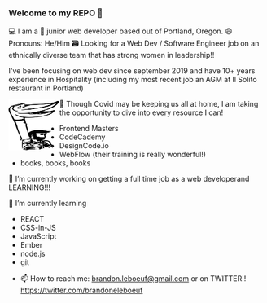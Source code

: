 ### Welcome to my REPO 👋

💻 I am a 🧛 junior web developer based out of Portland, Oregon.
😄 Pronouns: He/Him
🗃 Looking for a Web Dev / Software Engineer job on an ethnically diverse team
that has strong women in leadership!!

I've been focusing on web dev since september 2019 and have 10+ years experience 
in Hospitality (including my most recent job an AGM at Il Solito restaurant in Portland)




<img align="left" width="100" height="100" src="https://raw.githubusercontent.com/brandonleboeuf/brandonleboeuf/master/puppet.svg" alt="Drawing of a puppet">



👊 Though Covid may be keeping us all at home, I am taking
the opportunity to dive into every resource I can!

* Frontend Masters
* CodeCademy
* DesignCode.io
* WebFlow (their training is really wonderful!)
* books, books, books


🔭 I’m currently working on getting a full time job as a web developerand LEARNING!!!


🌱 I’m currently learning 

* REACT
* CSS-in-JS
* JavaScript
* Ember
* node.js
* git

- 📫 How to reach me: brandon.leboeuf@gmail.com or on TWITTER!! https://twitter.com/brandoneleboeuf


